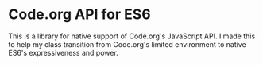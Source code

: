 # Code.org API for ES6
This is a library for native support of Code.org's JavaScript API.
I made this to help my class transition from Code.org's limited environment
to native ES6's expressiveness and power.
